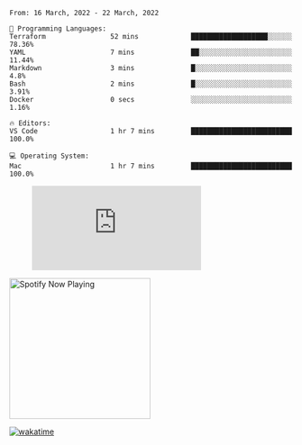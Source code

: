 <!--START_SECTION:waka-->
```text
From: 16 March, 2022 - 22 March, 2022

💬 Programming Languages: 
Terraform                52 mins             ███████████████████░░░░░░   78.36% 
YAML                     7 mins              ██░░░░░░░░░░░░░░░░░░░░░░░   11.44% 
Markdown                 3 mins              █░░░░░░░░░░░░░░░░░░░░░░░░   4.8% 
Bash                     2 mins              █░░░░░░░░░░░░░░░░░░░░░░░░   3.91% 
Docker                   0 secs              ░░░░░░░░░░░░░░░░░░░░░░░░░   1.16%

🔥 Editors: 
VS Code                  1 hr 7 mins         █████████████████████████   100.0%

💻 Operating System: 
Mac                      1 hr 7 mins         █████████████████████████   100.0%

```


<!--END_SECTION:waka-->

<figure><embed src="https://wakatime.com/share/@gregnrobinson/001c6d31-0c95-44f9-b6d7-9fd705354f62.svg"></embed></figure>

[<img src="https://spotify-playing-gregnrobinson.vercel.app/api/spotify/?background_color=transparent&border_color=transparent" alt="Spotify Now Playing" width="250" />](https://open.spotify.com/user/gregnrobinson-ca)

[![wakatime](https://wakatime.com/badge/user/37718f76-572e-4513-b2c5-41c4d93d287a.svg)](https://wakatime.com/@37718f76-572e-4513-b2c5-41c4d93d287a)




